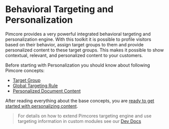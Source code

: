 # Behavioral Targeting and Personalization 

Pimcore provides a very powerful integrated behavioral targeting and personalization engine. With this toolkit it is 
possible to profile visitors based on their behavior, assign target groups to them and provide personalized content to 
these target groups. This makes it possible to show contextual, relevant, and personalized content to your customers.

Before starting with Personalization you should know about following Pimcore concepts: 

* [Target Group](./doc/01_Usage/01_Concepts.md#page_Target-Group)
* [Global Targeting Rule](./doc/01_Usage/01_Concepts.md#page_Global-Targeting-Rule)
* [Personalized Document Content](./doc/01_Usage/01_Concepts.md#page_Personalized-Document-Content)


After reading everything about the base concepts, you are 
[ready to get started with personalizing content](./doc/01_Usage/03_How_to_Personalize_Content/README.md). 

 
 > For details on how to extend Pimcores targeting engine and use targeting information in custom modules
 > see our [Dev Docs](./doc/02_Development_Documentation/README.md)
